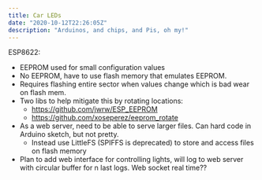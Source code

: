 ```yaml
---
title: Car LEDs
date: "2020-10-12T22:26:05Z"
description: "Arduinos, and chips, and Pis, oh my!"
---
```




ESP8622:
- EEPROM used for small configuration values
- No EEPROM, have to use flash memory that emulates EEPROM.
- Requires flashing entire sector when values change which is bad wear on flash mem.
- Two libs to help mitigate this by rotating locations:
    - https://github.com/jwrw/ESP_EEPROM
    - https://github.com/xoseperez/eeprom_rotate
- As a web server, need to be able to serve larger files. Can hard code in Arduino sketch, but not pretty.
  - Instead use LittleFS (SPIFFS is deprecated) to store and access files on flash memory
- Plan to add web interface for controlling lights, will log to web server with circular buffer for n last logs. Web socket real time??